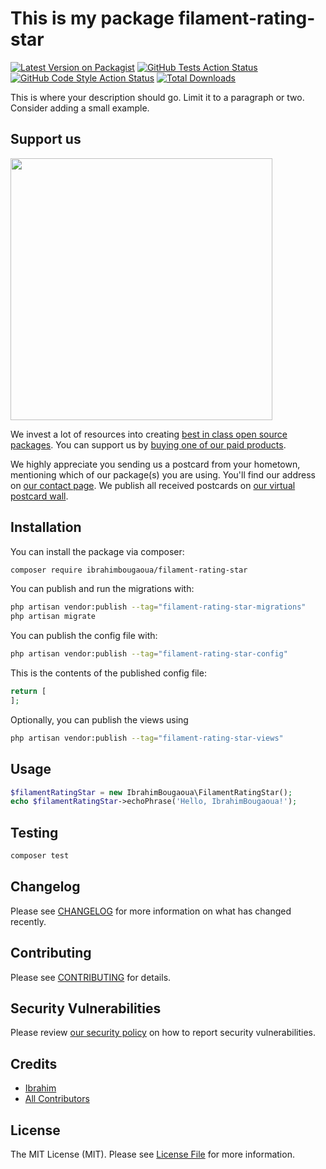 # This is my package filament-rating-star

[![Latest Version on Packagist](https://img.shields.io/packagist/v/ibrahimbougaoua/filament-rating-star.svg?style=flat-square)](https://packagist.org/packages/ibrahimbougaoua/filament-rating-star)
[![GitHub Tests Action Status](https://img.shields.io/github/actions/workflow/status/ibrahimbougaoua/filament-rating-star/run-tests.yml?branch=main&label=tests&style=flat-square)](https://github.com/ibrahimbougaoua/filament-rating-star/actions?query=workflow%3Arun-tests+branch%3Amain)
[![GitHub Code Style Action Status](https://img.shields.io/github/actions/workflow/status/ibrahimbougaoua/filament-rating-star/fix-php-code-style-issues.yml?branch=main&label=code%20style&style=flat-square)](https://github.com/ibrahimbougaoua/filament-rating-star/actions?query=workflow%3A"Fix+PHP+code+style+issues"+branch%3Amain)
[![Total Downloads](https://img.shields.io/packagist/dt/ibrahimbougaoua/filament-rating-star.svg?style=flat-square)](https://packagist.org/packages/ibrahimbougaoua/filament-rating-star)

This is where your description should go. Limit it to a paragraph or two. Consider adding a small example.

## Support us

[<img src="https://github-ads.s3.eu-central-1.amazonaws.com/filament-rating-star.jpg?t=1" width="419px" />](https://spatie.be/github-ad-click/filament-rating-star)

We invest a lot of resources into creating [best in class open source packages](https://spatie.be/open-source). You can support us by [buying one of our paid products](https://spatie.be/open-source/support-us).

We highly appreciate you sending us a postcard from your hometown, mentioning which of our package(s) you are using. You'll find our address on [our contact page](https://spatie.be/about-us). We publish all received postcards on [our virtual postcard wall](https://spatie.be/open-source/postcards).

## Installation

You can install the package via composer:

```bash
composer require ibrahimbougaoua/filament-rating-star
```

You can publish and run the migrations with:

```bash
php artisan vendor:publish --tag="filament-rating-star-migrations"
php artisan migrate
```

You can publish the config file with:

```bash
php artisan vendor:publish --tag="filament-rating-star-config"
```

This is the contents of the published config file:

```php
return [
];
```

Optionally, you can publish the views using

```bash
php artisan vendor:publish --tag="filament-rating-star-views"
```

## Usage

```php
$filamentRatingStar = new IbrahimBougaoua\FilamentRatingStar();
echo $filamentRatingStar->echoPhrase('Hello, IbrahimBougaoua!');
```

## Testing

```bash
composer test
```

## Changelog

Please see [CHANGELOG](CHANGELOG.md) for more information on what has changed recently.

## Contributing

Please see [CONTRIBUTING](CONTRIBUTING.md) for details.

## Security Vulnerabilities

Please review [our security policy](../../security/policy) on how to report security vulnerabilities.

## Credits

- [Ibrahim](https://github.com/ibrahimBougaoua)
- [All Contributors](../../contributors)

## License

The MIT License (MIT). Please see [License File](LICENSE.md) for more information.
